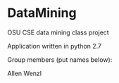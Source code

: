# DataMining

OSU CSE data mining class project

Application written in python 2.7

Group members (put names below):

Allen Wenzl
